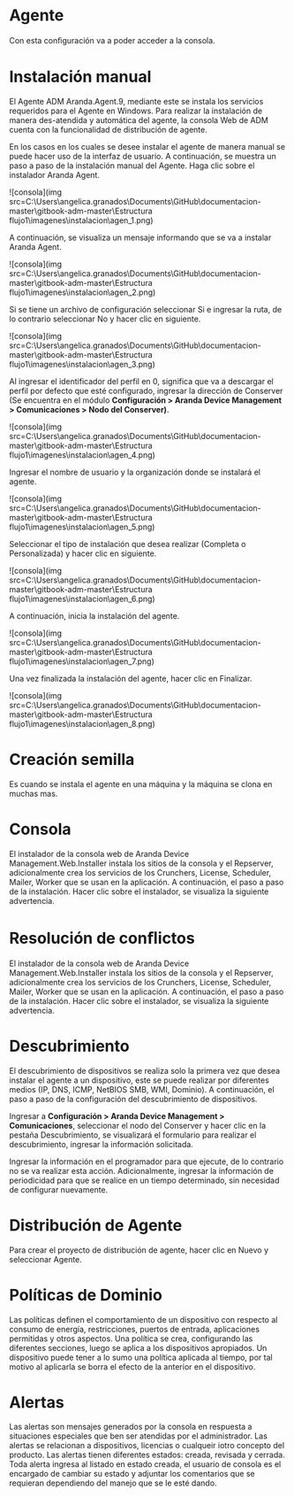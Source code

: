 # Agente

Con esta conﬁguración va a poder acceder a la consola.

# Instalación manual

El Agente ADM Aranda.Agent.9, mediante este se instala los servicios requeridos para el Agente en Windows. Para realizar la instalación de manera des-atendida y automática del agente, la consola Web de ADM cuenta con la funcionalidad de distribución de agente.

En los casos en los cuales se desee instalar el agente de manera manual se puede hacer uso de la interfaz de usuario. A continuación, se muestra un paso a paso de la instalación manual del Agente. Haga clic sobre el instalador Aranda Agent.


![consola](img src=C:\Users\angelica.granados\Documents\GitHub\documentacion-master\gitbook-adm-master\Estructura flujo1\imagenes\instalacion\agen_1.png)

A continuación, se visualiza un mensaje informando que se va a instalar Aranda Agent.

![consola](img src=C:\Users\angelica.granados\Documents\GitHub\documentacion-master\gitbook-adm-master\Estructura flujo1\imagenes\instalacion\agen_2.png)

Si se tiene un archivo de configuración seleccionar Si e ingresar la ruta, de lo contrario seleccionar No y hacer clic en siguiente.

![consola](img src=C:\Users\angelica.granados\Documents\GitHub\documentacion-master\gitbook-adm-master\Estructura flujo1\imagenes\instalacion\agen_3.png)

Al ingresar el identificador del perfil en 0, significa que va a descargar el perfil por defecto que esté configurado, ingresar la dirección de Conserver (Se encuentra en el módulo **Configuración > Aranda Device Management > Comunicaciones > Nodo del Conserver)**.

![consola](img src=C:\Users\angelica.granados\Documents\GitHub\documentacion-master\gitbook-adm-master\Estructura flujo1\imagenes\instalacion\agen_4.png)

Ingresar el nombre de usuario y la organización donde se instalará el agente.

![consola](img src=C:\Users\angelica.granados\Documents\GitHub\documentacion-master\gitbook-adm-master\Estructura flujo1\imagenes\instalacion\agen_5.png)

Seleccionar el tipo de instalación que desea realizar (Completa o Personalizada) y hacer clic en siguiente.

![consola](img src=C:\Users\angelica.granados\Documents\GitHub\documentacion-master\gitbook-adm-master\Estructura flujo1\imagenes\instalacion\agen_6.png)

A continuación, inicia la instalación del agente.

![consola](img src=C:\Users\angelica.granados\Documents\GitHub\documentacion-master\gitbook-adm-master\Estructura flujo1\imagenes\instalacion\agen_7.png)

Una vez finalizada la instalación del agente, hacer clic en Finalizar.

![consola](img src=C:\Users\angelica.granados\Documents\GitHub\documentacion-master\gitbook-adm-master\Estructura flujo1\imagenes\instalacion\agen_8.png)

# Creación semilla

Es cuando se instala el agente en una máquina y la máquina se clona en muchas mas.

# Consola

El instalador de la consola web de Aranda Device Management.Web.Installer instala los sitios de la consola y el Repserver, adicionalmente crea los servicios de los Crunchers, License, Scheduler, Mailer, Worker que se usan en la aplicación. A continuación, el paso a paso de la instalación. Hacer clic sobre el instalador, se visualiza la siguiente advertencia.

# Resolución de conﬂictos

El instalador de la consola web de Aranda Device Management.Web.Installer instala los sitios de la consola y el Repserver, adicionalmente crea los servicios de los Crunchers, License, Scheduler, Mailer, Worker que se usan en la aplicación. A continuación, el paso a paso de la instalación. Hacer clic sobre el instalador, se visualiza la siguiente advertencia.

# Descubrimiento

El descubrimiento de dispositivos se realiza solo la primera vez que desea instalar el agente a un dispositivo, este se puede realizar por diferentes medios (IP, DNS, ICMP, NetBIOS SMB, WMI, Dominio). A continuación, el paso a paso de la configuración del descubrimiento de dispositivos.

Ingresar a **Configuración > Aranda Device Management > Comunicaciones**, seleccionar el nodo del Conserver y hacer clic en la pestaña Descubrimiento, se visualizará el formulario para realizar el descubrimiento, ingresar la información solicitada.

Ingresar la información en el programador para que ejecute, de lo contrario no se va realizar esta acción. Adicionalmente, ingresar la información de periodicidad para que se realice en un tiempo determinado, sin necesidad de configurar nuevamente.

# Distribución de Agente

Para crear el proyecto de distribución de agente, hacer clic en Nuevo y seleccionar Agente.


# Políticas de Dominio

Las políticas definen el comportamiento de un dispositivo con respecto al consumo de energía, restricciones, puertos de entrada, aplicaciones permitidas y otros aspectos. Una política se crea, configurando las diferentes secciones, luego se aplica a los dispositivos apropiados. Un dispositivo puede tener a lo sumo una política aplicada al tiempo, por tal motivo al aplicarla se borra el efecto de la anterior en el dispositivo.

# Alertas

Las alertas son mensajes generados por la consola en respuesta a situaciones especiales que ben ser atendidas por el administrador. Las alertas se relacionan a dispositivos, licencias o cualqueir iotro concepto del producto. Las alertas tienen diferentes estados: creada, revisada y cerrada. Toda alerta ingresa al listado en estado creada, el usuario de consola es el encargado de cambiar su estado y adjuntar los comentarios que se requieran dependiendo del manejo que se le esté dando.